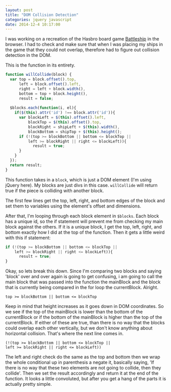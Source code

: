 ```yaml
---
layout: post
title: "DOM Collision Detection"
categories: jquery javascript
date: 2014-12-4 10:17:00
---
```


I was working on a recreation of the Hasbro board game
[Battleship](https://github.com/colbydehart/battleship) in the browser. I had to check and make 
sure that when I was placing my ships in the game that 
they could not overlap, therefore had to figure out 
collision detection in the DOM.

<span class="more"></span>

This is the function in its entirety.

```javascript
function willCollide(block) {
  var top = block.offset().top,
      left = block.offset().left,
      right = left + block.width(),
      bottom = top + block.height(),
      result = false;
      
  $blocks.each(function(i, el){
    if($(this).attr('id') !== block.attr('id')){
      var blockLeft = $(this).offset().left,
          blockTop = $(this).offset().top,
          blockRight = shipLeft + $(this).width(),
          blockBottom = shipTop + $(this).height();
      if (!(top >= blockBottom || bottom <= blockTop ||
          left >= blockRight || right <= blockLeft)){
            result = true;
      }
    }
  });
  return result;
}
```

This function takes in a `block`, which is just a DOM
element (I'm using jQuery here). My blocks are just 
divs in this case. `willCollide` will return true if 
the piece is colliding with another block. 

The first few lines get the top, left, right, and 
bottom edges of the block and set them to variables
using the element's offset and dimensions.

After that, I'm looping through each block element
in `$blocks`. Each block has a unique id, so the if
statement will prevent me from checking my main block
against the others. If it is a unique block, I get the
top, left, right, and bottom exactly how I did at the 
top of the function. Then it gets a little weird with
this if statement:

```javascript
if (!(top >= blockBottom || bottom <= blockTop ||
    left >= blockRight || right <= blockLeft)){
      result = true;
}
```

Okay, so lets break this down. Since I'm comparing two
blocks and saying 'block' over and over again is going
to get confusing, i am going to call the main block 
that was passed into the function the mainBlock and the
block that is currently being compared in the for loop
the currentBlock. Alright.

```
top >= blockBottom || bottom <= blockTop
```

Keep in mind that height increases as it goes
down in DOM coordinates. So we see if the top of the 
mainBlock is lower than the bottom of the currentBlock
or if the bottom of the mainBlock is higher than the 
top of the currentBlock. If either of these are true, 
than there is no way that the blocks could overlap 
each other vertically, but we don't know anything about
horizontal collision. That's where the next line comes in.

```
(!(top >= blockBottom || bottom <= blockTop ||
left >= blockRight || right <= blockLeft))
```

The left and right check do the same as the top and bottom
then we wrap the whole conditional up in parenthesis a negate
it, basically saying, 'If there is no way that these two
elements are not going to collide, then they collide'. Then
we set the result accordingly and return it at the end of the 
function. It looks a little convoluted, but after you get a 
hang of the parts it is actually pretty simple.
